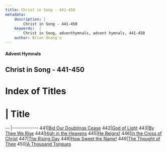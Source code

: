 ```yaml
---
title: Christ in Song - 441-450
metadata:
    description: |
        Christ in Song - 441-450
    keywords:  |
        Christ in Song, adventhymnals, advent hymnals, 441-450
    author: Brian Onang'o
---
```


#### Advent Hymnals
## Christ in Song - 441-450

# Index of Titles
# | Title                        
-- |-------------
441|[Bid Our Doubtings Cease](/christ-in-song/CIS/401-500/441-450/Bid-Our-Doubtings-Cease)
442|[God of Light](/christ-in-song/CIS/401-500/441-450/God-of-Light)
443|[By Thee We Rise](/christ-in-song/CIS/401-500/441-450/By-Thee-We-Rise)
444|[High in the Heavens](/christ-in-song/CIS/401-500/441-450/High-in-the-Heavens)
445|[He Reigns!](/christ-in-song/CIS/401-500/441-450/He-Reigns!)
446|[In the Cross of Christ](/christ-in-song/CIS/401-500/441-450/In-the-Cross-of-Christ)
447|[The Rising Day](/christ-in-song/CIS/401-500/441-450/The-Rising-Day)
448|[How Sweet the Name!](/christ-in-song/CIS/401-500/441-450/How-Sweet-the-Name!)
449|[The Thought of Thee](/christ-in-song/CIS/401-500/441-450/The-Thought-of-Thee)
450|[A Thousand Tongues](/christ-in-song/CIS/401-500/441-450/A-Thousand-Tongues)